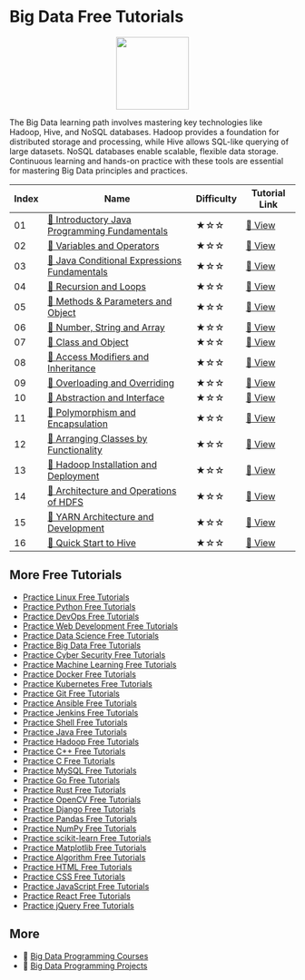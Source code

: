 # Big Data Free Tutorials

<div align="center">
<img width="128px" src="https://file.labex.io/path/4y59cs2oEeJr.png">
</div>

The Big Data learning path involves mastering key technologies like Hadoop, Hive, and NoSQL databases. Hadoop provides a foundation for distributed storage and processing, while Hive allows SQL-like querying of large datasets. NoSQL databases enable scalable, flexible data storage. Continuous learning and hands-on practice with these tools are essential for mastering Big Data principles and practices.

|   Index | Name                                                                                                                              | Difficulty   | Tutorial Link                                                                               |
|---------|-----------------------------------------------------------------------------------------------------------------------------------|--------------|---------------------------------------------------------------------------------------------|
|      01 | [📖 Introductory Java Programming Fundamentals](https://labex.io/tutorials/java-introductory-java-programming-fundamentals-178546) | ★☆☆          | [🔗 View](https://labex.io/tutorials/java-introductory-java-programming-fundamentals-178546) |
|      02 | [📖 Variables and Operators](https://labex.io/tutorials/java-variables-and-operators-178553)                                       | ★☆☆          | [🔗 View](https://labex.io/tutorials/java-variables-and-operators-178553)                    |
|      03 | [📖 Java Conditional Expressions Fundamentals](https://labex.io/tutorials/java-java-conditional-expressions-fundamentals-178545)   | ★☆☆          | [🔗 View](https://labex.io/tutorials/java-java-conditional-expressions-fundamentals-178545)  |
|      04 | [📖 Recursion and Loops](https://labex.io/tutorials/java-recursion-and-loops-178552)                                               | ★☆☆          | [🔗 View](https://labex.io/tutorials/java-recursion-and-loops-178552)                        |
|      05 | [📖 Methods & Parameters and Object](https://labex.io/tutorials/java-methods-parameters-and-object-178547)                         | ★☆☆          | [🔗 View](https://labex.io/tutorials/java-methods-parameters-and-object-178547)              |
|      06 | [📖 Number, String and Array](https://labex.io/tutorials/java-number-string-and-array-178548)                                      | ★☆☆          | [🔗 View](https://labex.io/tutorials/java-number-string-and-array-178548)                    |
|      07 | [📖 Class and Object](https://labex.io/tutorials/java-class-and-object-178544)                                                     | ★☆☆          | [🔗 View](https://labex.io/tutorials/java-class-and-object-178544)                           |
|      08 | [📖 Access Modifiers and Inheritance](https://labex.io/tutorials/java-access-modifiers-and-inheritance-178543)                     | ★☆☆          | [🔗 View](https://labex.io/tutorials/java-access-modifiers-and-inheritance-178543)           |
|      09 | [📖 Overloading and Overriding](https://labex.io/tutorials/java-overloading-and-overriding-178549)                                 | ★☆☆          | [🔗 View](https://labex.io/tutorials/java-overloading-and-overriding-178549)                 |
|      10 | [📖 Abstraction and Interface](https://labex.io/tutorials/java-abstraction-and-interface-178542)                                   | ★☆☆          | [🔗 View](https://labex.io/tutorials/java-abstraction-and-interface-178542)                  |
|      11 | [📖 Polymorphism and Encapsulation](https://labex.io/tutorials/java-polymorphism-and-encapsulation-178551)                         | ★☆☆          | [🔗 View](https://labex.io/tutorials/java-polymorphism-and-encapsulation-178551)             |
|      12 | [📖 Arranging Classes by Functionality](https://labex.io/tutorials/java-arranging-classes-by-functionality-178550)                 | ★☆☆          | [🔗 View](https://labex.io/tutorials/java-arranging-classes-by-functionality-178550)         |
|      13 | [📖 Hadoop Installation and Deployment](https://labex.io/tutorials/hadoop-hadoop-installation-and-deployment-272321)               | ★☆☆          | [🔗 View](https://labex.io/tutorials/hadoop-hadoop-installation-and-deployment-272321)       |
|      14 | [📖 Architecture and Operations of HDFS](https://labex.io/tutorials/hadoop-architecture-and-operations-of-hdfs-272320)             | ★☆☆          | [🔗 View](https://labex.io/tutorials/hadoop-architecture-and-operations-of-hdfs-272320)      |
|      15 | [📖 YARN Architecture and Development](https://labex.io/tutorials/linux-yarn-architecture-and-development-272324)                  | ★☆☆          | [🔗 View](https://labex.io/tutorials/linux-yarn-architecture-and-development-272324)         |
|      16 | [📖 Quick Start to Hive](https://labex.io/tutorials/linux-quick-start-to-hive-272323)                                              | ★☆☆          | [🔗 View](https://labex.io/tutorials/linux-quick-start-to-hive-272323)                       |

## More Free Tutorials

- [Practice Linux Free Tutorials](https://github.com/labex-labs/linux-free-tutorials)
- [Practice Python Free Tutorials](https://github.com/labex-labs/python-free-tutorials)
- [Practice DevOps Free Tutorials](https://github.com/labex-labs/devops-free-tutorials)
- [Practice Web Development Free Tutorials](https://github.com/labex-labs/web-development-free-tutorials)
- [Practice Data Science Free Tutorials](https://github.com/labex-labs/data-science-free-tutorials)
- [Practice Big Data Free Tutorials](https://github.com/labex-labs/bigdata-free-tutorials)
- [Practice Cyber Security Free Tutorials](https://github.com/labex-labs/cysec-free-tutorials)
- [Practice Machine Learning Free Tutorials](https://github.com/labex-labs/ml-free-tutorials)
- [Practice Docker Free Tutorials](https://github.com/labex-labs/docker-free-tutorials)
- [Practice Kubernetes Free Tutorials](https://github.com/labex-labs/kubernetes-free-tutorials)
- [Practice Git Free Tutorials](https://github.com/labex-labs/git-free-tutorials)
- [Practice Ansible Free Tutorials](https://github.com/labex-labs/ansible-free-tutorials)
- [Practice Jenkins Free Tutorials](https://github.com/labex-labs/jenkins-free-tutorials)
- [Practice Shell Free Tutorials](https://github.com/labex-labs/shell-free-tutorials)
- [Practice Java Free Tutorials](https://github.com/labex-labs/java-free-tutorials)
- [Practice Hadoop Free Tutorials](https://github.com/labex-labs/hadoop-free-tutorials)
- [Practice C++ Free Tutorials](https://github.com/labex-labs/cpp-free-tutorials)
- [Practice C Free Tutorials](https://github.com/labex-labs/c-free-tutorials)
- [Practice MySQL Free Tutorials](https://github.com/labex-labs/mysql-free-tutorials)
- [Practice Go Free Tutorials](https://github.com/labex-labs/go-free-tutorials)
- [Practice Rust Free Tutorials](https://github.com/labex-labs/rust-free-tutorials)
- [Practice OpenCV Free Tutorials](https://github.com/labex-labs/opencv-free-tutorials)
- [Practice Django Free Tutorials](https://github.com/labex-labs/django-free-tutorials)
- [Practice Pandas Free Tutorials](https://github.com/labex-labs/pandas-free-tutorials)
- [Practice NumPy Free Tutorials](https://github.com/labex-labs/numpy-free-tutorials)
- [Practice scikit-learn Free Tutorials](https://github.com/labex-labs/sklearn-free-tutorials)
- [Practice Matplotlib Free Tutorials](https://github.com/labex-labs/matplotlib-free-tutorials)
- [Practice Algorithm Free Tutorials](https://github.com/labex-labs/algorithm-free-tutorials)
- [Practice HTML Free Tutorials](https://github.com/labex-labs/html-free-tutorials)
- [Practice CSS Free Tutorials](https://github.com/labex-labs/css-free-tutorials)
- [Practice JavaScript Free Tutorials](https://github.com/labex-labs/javascript-free-tutorials)
- [Practice React Free Tutorials](https://github.com/labex-labs/react-free-tutorials)
- [Practice jQuery Free Tutorials](https://github.com/labex-labs/jquery-free-tutorials)


## More

- 🔗 [Big Data Programming Courses](https://github.com/labex-labs/awesome-programming-courses)
- 🔗 [Big Data Programming Projects](https://github.com/labex-labs/awesome-programming-projects)

